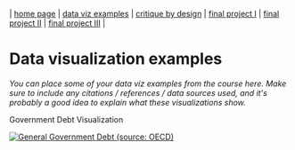 | [home page](https://cmustudent.github.io/tswd-portfolio-templates/) | [data viz examples](dataviz-examples) | [critique by design](critique-by-design) | [final project I](final-project-part-one) | [final project II](final-project-part-two) | [final project III](final-project-part-three) |

# Data visualization examples
_You can place some of your data viz examples from the course here.  Make sure to include any citations / references / data sources used, and it's probably a good idea to explain what these visualizations show._

Government Debt Visualization
<div class='tableauPlaceholder' id='viz1738033497651' style='position: relative'><noscript><a href='#'><img alt='General Government Debt (source: OECD) ' src='https:&#47;&#47;public.tableau.com&#47;static&#47;images&#47;Ge&#47;GeneralGovernmentDebtAssignment-MitunAdenuga&#47;GeneralGovernmentDebtsourceOECD&#47;1_rss.png' style='border: none' /></a></noscript><object class='tableauViz'  style='display:none;'><param name='host_url' value='https%3A%2F%2Fpublic.tableau.com%2F' /> <param name='embed_code_version' value='3' /> <param name='site_root' value='' /><param name='name' value='GeneralGovernmentDebtAssignment-MitunAdenuga&#47;GeneralGovernmentDebtsourceOECD' /><param name='tabs' value='no' /><param name='toolbar' value='yes' /><param name='static_image' value='https:&#47;&#47;public.tableau.com&#47;static&#47;images&#47;Ge&#47;GeneralGovernmentDebtAssignment-MitunAdenuga&#47;GeneralGovernmentDebtsourceOECD&#47;1.png' /> <param name='animate_transition' value='yes' /><param name='display_static_image' value='yes' /><param name='display_spinner' value='yes' /><param name='display_overlay' value='yes' /><param name='display_count' value='yes' /><param name='language' value='en-US' /><param name='filter' value='publish=yes' /></object></div>                
<script type='text/javascript'>                    
var divElement = document.getElementById('viz1738033497651');                    
var vizElement = divElement.getElementsByTagName('object')[0];                        
vizElement.style.width='100%';vizElement.style.height=(divElement.offsetWidth*0.75)+'px';                   
var scriptElement = document.createElement('script');                    
scriptElement.src = 'https://public.tableau.com/javascripts/api/viz_v1.js';                   
vizElement.parentNode.insertBefore(scriptElement, vizElement);               
</script>
